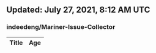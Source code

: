 ## Updated: July 27, 2021, 8:12 AM UTC


### indeedeng/Mariner-Issue-Collector
|**Title**|**Age**|
|:----|:----|